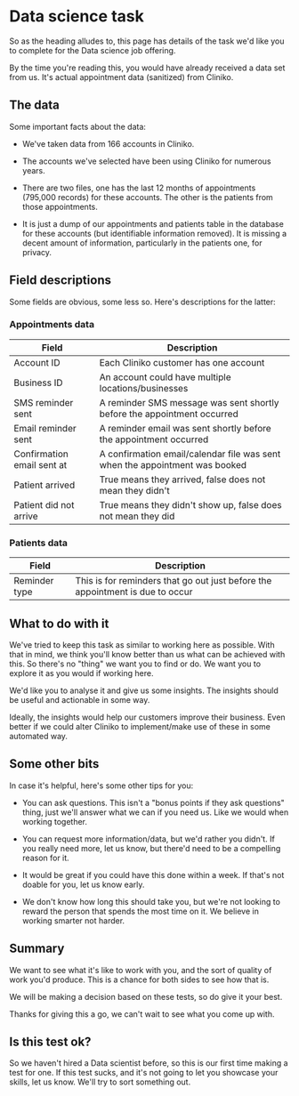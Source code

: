 # Data science task

So as the heading alludes to, this page has details of the task we'd like you to complete for the Data science job offering.

By the time you're reading this, you would have already received a data set from us. It's actual appointment data (sanitized) from Cliniko.

## The data

Some important facts about the data:

- We've taken data from 166 accounts in Cliniko.

- The accounts we've selected have been using Cliniko for numerous years.

- There are two files, one has the last 12 months of appointments (795,000 records) for these accounts. The other is the patients from those appointments.

- It is just a dump of our appointments and patients table in the database for these accounts (but identifiable information removed). It is missing a decent amount of information, particularly in the patients one, for privacy.

## Field descriptions

Some fields are obvious, some less so. Here's descriptions for the latter:

### Appointments data

| Field | Description |
| --- | --- |
| Account ID | Each Cliniko customer has one account |
| Business ID | An account could have multiple locations/businesses |
| SMS reminder sent | A reminder SMS message was sent shortly before the appointment occurred |
| Email reminder sent | A reminder email was sent shortly before the appointment occurred |
| Confirmation email sent at | A confirmation email/calendar file was sent when the appointment was booked |
| Patient arrived | True means they arrived, false does not mean they didn't |
| Patient did not arrive | True means they didn't show up, false does not mean they did |

### Patients data

| Field | Description |
| --- | --- |
| Reminder type | This is for reminders that go out just before the appointment is due to occur |

## What to do with it

We've tried to keep this task as similar to working here as possible. With that in mind, we think you'll know better than us what can be achieved with this. So there's no "thing" we want you to find or do. We want you to explore it as you would if working here.

We'd like you to analyse it and give us some insights. The insights should be useful and actionable in some way.

Ideally, the insights would help our customers improve their business. Even better if we could alter Cliniko to implement/make use of these in some automated way.

## Some other bits

In case it's helpful, here's some other tips for you:

- You can ask questions. This isn't a "bonus points if they ask questions" thing, just we'll answer what we can if you need us. Like we would when working together.

- You can request more information/data, but we'd rather you didn't. If you really need more, let us know, but there'd need to be a compelling reason for it.

- It would be great if you could have this done within a week. If that's not doable for you, let us know early.

- We don't know how long this should take you, but we're not looking to reward the person that spends the most time on it. We believe in working smarter not harder.

## Summary

We want to see what it's like to work with you, and the sort of quality of work you'd produce. This is a chance for both sides to see how that is.

We will be making a decision based on these tests, so do give it your best.

Thanks for giving this a go, we can't wait to see what you come up with.

## Is this test ok?

So we haven't hired a Data scientist before, so this is our first time making a test for one. If this test sucks, and it's not going to let you showcase your skills, let us know. We'll try to sort something out.




